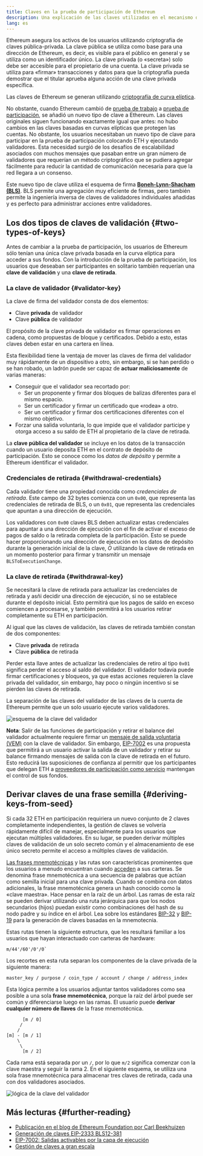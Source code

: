 ```yaml
---
title: Claves en la prueba de participación de Ethereum
description: Una explicación de las claves utilizadas en el mecanismo de consenso de prueba de participación de Ethereum
lang: es
---
```


Ethereum asegura los activos de los usuarios utilizando criptografía de claves pública-privada. La clave pública se utiliza como base para una dirección de Ethereum, es decir, es visible para el público en general y se utiliza como un identificador único. La clave privada (o «secreta») solo debe ser accesible para el propietario de una cuenta. La clave privada se utiliza para «firmar» transacciones y datos para que la criptografía pueda demostrar que el titular aprueba alguna acción de una clave privada específica.

Las claves de Ethereum se generan utilizando [criptografía de curva elíptica](https://en.wikipedia.org/wiki/Elliptic-curve_cryptography).

No obstante, cuando Ethereum cambió de [prueba de trabajo](/developers/docs/consensus-mechanisms/pow) a [prueba de participación](/developers/docs/consensus-mechanisms/pos), se añadió un nuevo tipo de clave a Ethereum. Las claves originales siguen funcionando exactamente igual que antes: no hubo cambios en las claves basadas en curvas elípticas que protegen las cuentas. No obstante, los usuarios necesitaban un nuevo tipo de clave para participar en la prueba de participación colocando ETH y ejecutando validadores. Esta necesidad surgió de los desafíos de escalabilidad asociados con muchos mensajes que pasaban entre un gran número de validadores que requerían un método criptográfico que se pudiera agregar fácilmente para reducir la cantidad de comunicación necesaria para que la red llegara a un consenso.

Este nuevo tipo de clave utiliza el esquema de firma [**Boneh-Lynn-Shacham (BLS)**](https://wikipedia.org/wiki/BLS_digital_signature). BLS permite una agregación muy eficiente de firmas, pero también permite la ingeniería inversa de claves de validadores individuales añadidas y es perfecto para administrar acciones entre validadores.

## Los dos tipos de claves de validación {#two-types-of-keys}

Antes de cambiar a la prueba de participación, los usuarios de Ethereum sólo tenían una única clave privada basada en la curva elíptica para acceder a sus fondos. Con la introducción de la prueba de participación, los usuarios que deseaban ser participantes en solitario también requerían una **clave de validación** y una **clave de retirada**.

### La clave de validador {#validator-key}

La clave de firma del validador consta de dos elementos:

- Clave **privada** de validador
- Clave **pública** de validador

El propósito de la clave privada de validador es firmar operaciones en cadena, como propuestas de bloque y certificados. Debido a esto, estas claves deben estar en una cartera en línea.

Esta flexibilidad tiene la ventaja de mover las claves de firma del validador muy rápidamente de un dispositivo a otro, sin embargo, si se han perdido o se han robado, un ladrón puede ser capaz de **actuar maliciosamente** de varias maneras:

- Conseguir que el validador sea recortado por:
  - Ser un proponente y firmar dos bloques de balizas diferentes para el mismo espacio.
  - Ser un certificador y firmar un certificado que «rodea» a otro.
  - Ser un certificador y firmar dos certificaciones diferentes con el mismo objetivo.
- Forzar una salida voluntaria, lo que impide que el validador participe y otorga acceso a su saldo de ETH al propietario de la clave de retirada.

La **clave pública del validador** se incluye en los datos de la transacción cuando un usuario deposita ETH en el contrato de depósito de participación. Esto se conoce como los _datos de depósito_ y permite a Ethereum identificar el validador.

### Credenciales de retirada {#withdrawal-credentials}

Cada validador tiene una propiedad conocida como _credenciales de retirada_. Este campo de 32 bytes comienza con un `0x00`, que representa las credenciales de retirada de BLS, o un `0x01`, que representa las credenciales que apuntan a una dirección de ejecución.

Los validadores con `0x00` claves BLS deben actualizar estas credenciales para apuntar a una dirección de ejecución con el fin de activar el exceso de pagos de saldo o la retirada completa de la participación. Esto se puede hacer proporcionando una dirección de ejecución en los datos de depósito durante la generación inicial de la clave, _O_ utilizando la clave de retirada en un momento posterior para firmar y transmitir un mensaje `BLSToExecutionChange`.

### La clave de retirada {#withdrawal-key}

Se necesitará la clave de retirada para actualizar las credenciales de retirada y asñi decidir una dirección de ejecución, si no se establece durante el depósito inicial. Esto permitirá que los pagos de saldo en exceso comiencen a procesarse, y también permitirá a los usuarios retirar completamente su ETH en participación.

Al igual que las claves de validación, las claves de retirada también constan de dos componentes:

- Clave **privada** de retirada
- Clave **pública** de retirada

Perder esta llave antes de actualizar las credenciales de retiro al tipo `0x01` significa perder el acceso al saldo del validador. El validador todavía puede firmar certificaciones y bloqueos, ya que estas acciones requieren la clave privada del validador, sin embargo, hay poco o ningún incentivo si se pierden las claves de retirada.

La separación de las claves del validador de las claves de la cuenta de Ethereum permite que un solo usuario ejecute varios validadores.

![esquema de la clave del validador](validator-key-schematic.png)

**Nota**: Salir de las funciones de participación y retirar el balance del validador actualmente requiere firmar un [mensaje de salida voluntaria (VEM)](https://mirror.xyz/ladislaus.eth/wmoBbUBes2Wp1_6DvP6slPabkyujSU7MZOFOC3QpErs&1) con la clave de validador. Sin embargo, [EIP-7002](https://eips.ethereum.org/EIPS/eip-7002) es una propuesta que permitirá a un usuario activar la salida de un validador y retirar su balance firmando mensajes de salida con la clave de retirada en el futuro. Esto reducirá las suposiciones de confianza al permitir que los participantes que delegan ETH a [proveedores de participación como servicio](https://ethereum.org/en/staking/saas/#what-is-staking-as-a-service) mantengan el control de sus fondos.

## Derivar claves de una frase semilla {#deriving-keys-from-seed}

Si cada 32 ETH en participación requiriera un nuevo conjunto de 2 claves completamente independientes, la gestión de claves se volvería rápidamente difícil de manejar, especialmente para los usuarios que ejecutan múltiples validadores. En su lugar, se pueden derivar múltiples claves de validación de un solo secreto común y el almacenamiento de ese único secreto permite el acceso a múltiples claves de validación.

[Las frases mnemotécnicas](https://en.bitcoinwiki.org/wiki/Mnemonic_phrase) y las rutas son características prominentes que los usuarios a menudo encuentran cuando [acceden](https://ethereum.stackexchange.com/questions/19055/what-is-the-difference-between-m-44-60-0-0-and-m-44-60-0) a sus carteras. Se denomina frase mnemotécnica a una secuencia de palabras que actúan como semilla inicial para una clave privada. Cuando se combina con datos adicionales, la frase mnemotécnica genera un hash conocido como la «clave maestra». Hace pensar en la raíz de un árbol. Las ramas de esta raíz se pueden derivar utilizando una ruta jerárquica para que los nodos secundarios (hijos) puedan existir como combinaciones del hash de su nodo padre y su índice en el árbol. Lea sobre los estándares [BIP-32](https://github.com/bitcoin/bips/blob/master/bip-0032.mediawiki) y [BIP-19](https://github.com/bitcoin/bips/blob/master/bip-0039.mediawiki) para la generación de claves basadas en la mnemotecnia.

Estas rutas tienen la siguiente estructura, que les resultará familiar a los usuarios que hayan interactuado con carteras de hardware:

```
m/44'/60'/0'/0`
```

Los recortes en esta ruta separan los componentes de la clave privada de la siguiente manera:

```
master_key / purpose / coin_type / account / change / address_index
```

Esta lógica permite a los usuarios adjuntar tantos validadores como sea posible a una sola **frase mnemotécnica**, porque la raíz del árbol puede ser común y diferenciarse luego en las ramas. El usuario puede **derivar cualquier número de llaves** de la frase mnemotécnica.

```
      [m / 0]
     /
    /
[m] - [m / 1]
    \
     \
      [m / 2]
```

Cada rama está separada por un `/`, por lo que `m/2` significa comenzar con la clave maestra y seguir la rama 2. En el siguiente esquema, se utiliza una sola frase mnemotécnica para almacenar tres claves de retirada, cada una con dos validadores asociados.

![lógica de la clave del validador](multiple-keys.png)

## Más lecturas {#further-reading}

- [Publicación en el blog de Ethereum Foundation por Carl Beekhuizen](https://blog.ethereum.org/2020/05/21/keys/)
- [Generación de claves EIP-2333 BLS12-381](https://eips.ethereum.org/EIPS/eip-2333)
- [EIP-7002: Salidas activables por la capa de ejecución](https://web.archive.org/web/20250125035123/https://research.2077.xyz/eip-7002-unpacking-improvements-to-staking-ux-post-merge)
- [Gestión de claves a gran escala](https://docs.ethstaker.cc/ethstaker-knowledge-base/scaled-node-operators/key-management-at-scale)

